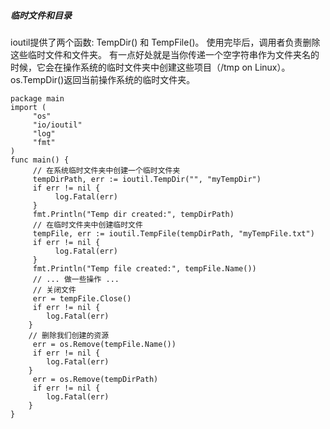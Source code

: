 ##### 临时文件和目录
ioutil提供了两个函数: TempDir() 和 TempFile()。
使用完毕后，调用者负责删除这些临时文件和文件夹。
有一点好处就是当你传递一个空字符串作为文件夹名的时候，它会在操作系统的临时文件夹中创建这些项目（/tmp on Linux）。
os.TempDir()返回当前操作系统的临时文件夹。

    package main
    import (
         "os"
         "io/ioutil"
         "log"
         "fmt"
    )
    func main() {
         // 在系统临时文件夹中创建一个临时文件夹
         tempDirPath, err := ioutil.TempDir("", "myTempDir")
         if err != nil {
              log.Fatal(err)
         }
         fmt.Println("Temp dir created:", tempDirPath)
         // 在临时文件夹中创建临时文件
         tempFile, err := ioutil.TempFile(tempDirPath, "myTempFile.txt")
         if err != nil {
              log.Fatal(err)
         }
         fmt.Println("Temp file created:", tempFile.Name())
         // ... 做一些操作 ...
         // 关闭文件
         err = tempFile.Close()
         if err != nil {
            log.Fatal(err)
        }
        // 删除我们创建的资源
         err = os.Remove(tempFile.Name())
         if err != nil {
            log.Fatal(err)
        }
         err = os.Remove(tempDirPath)
         if err != nil {
            log.Fatal(err)
        }
    }